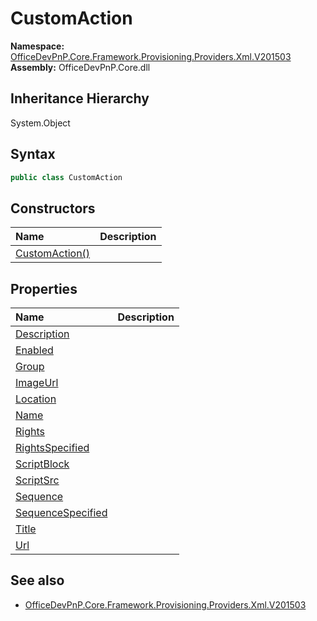 # CustomAction
  

**Namespace:** [OfficeDevPnP.Core.Framework.Provisioning.Providers.Xml.V201503](OfficeDevPnP.Core.Framework.Provisioning.Providers.Xml.V201503.md)  
**Assembly:** OfficeDevPnP.Core.dll  
## Inheritance Hierarchy
System.Object  


## Syntax
```C#
public class CustomAction
```
## Constructors
|**Name**|**Description**|
|:-----|:-----|
| [CustomAction()](OfficeDevPnP.Core.Framework.Provisioning.Providers.Xml.V201503.CustomAction.ctor1.md) | 
## Properties
|**Name**|**Description**|
|:-----|:-----|
| [Description](OfficeDevPnP.Core.Framework.Provisioning.Providers.Xml.V201503.CustomAction.Description.md) | 
| [Enabled](OfficeDevPnP.Core.Framework.Provisioning.Providers.Xml.V201503.CustomAction.Enabled.md) | 
| [Group](OfficeDevPnP.Core.Framework.Provisioning.Providers.Xml.V201503.CustomAction.Group.md) | 
| [ImageUrl](OfficeDevPnP.Core.Framework.Provisioning.Providers.Xml.V201503.CustomAction.ImageUrl.md) | 
| [Location](OfficeDevPnP.Core.Framework.Provisioning.Providers.Xml.V201503.CustomAction.Location.md) | 
| [Name](OfficeDevPnP.Core.Framework.Provisioning.Providers.Xml.V201503.CustomAction.Name.md) | 
| [Rights](OfficeDevPnP.Core.Framework.Provisioning.Providers.Xml.V201503.CustomAction.Rights.md) | 
| [RightsSpecified](OfficeDevPnP.Core.Framework.Provisioning.Providers.Xml.V201503.CustomAction.RightsSpecified.md) | 
| [ScriptBlock](OfficeDevPnP.Core.Framework.Provisioning.Providers.Xml.V201503.CustomAction.ScriptBlock.md) | 
| [ScriptSrc](OfficeDevPnP.Core.Framework.Provisioning.Providers.Xml.V201503.CustomAction.ScriptSrc.md) | 
| [Sequence](OfficeDevPnP.Core.Framework.Provisioning.Providers.Xml.V201503.CustomAction.Sequence.md) | 
| [SequenceSpecified](OfficeDevPnP.Core.Framework.Provisioning.Providers.Xml.V201503.CustomAction.SequenceSpecified.md) | 
| [Title](OfficeDevPnP.Core.Framework.Provisioning.Providers.Xml.V201503.CustomAction.Title.md) | 
| [Url](OfficeDevPnP.Core.Framework.Provisioning.Providers.Xml.V201503.CustomAction.Url.md) | 
## See also
- [OfficeDevPnP.Core.Framework.Provisioning.Providers.Xml.V201503](OfficeDevPnP.Core.Framework.Provisioning.Providers.Xml.V201503.md)

